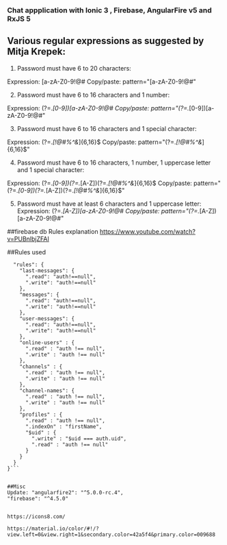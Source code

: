 ### Chat appplication with Ionic 3 , Firebase, AngularFire v5 and RxJS 5


## Various regular expressions as suggested by Mitja Krepek:


1. Password must have 6 to 20 characters:
 
Expression: [a-zA-Z0-9!@#$%^&*]{6,20}$
Copy/paste: pattern="[a-zA-Z0-9!@#$%^&*]{6,20}$"
 

2. Password must have 6 to 16 characters and 1 number:
 
Expression: (?=.*[0-9])[a-zA-Z0-9!@#$%^&*]{6,16}$
Copy/paste: pattern="(?=.*[0-9])[a-zA-Z0-9!@#$%^&*]{6,16}$"
 

3. Password must have 6 to 16 characters and 1 special character:
 
Expression: (?=.*[!@#$%^&*])[a-zA-Z0-9!@#$%^&*]{6,16}$
Copy/paste: pattern="(?=.*[!@#$%^&*])[a-zA-Z0-9!@#$%^&*]{6,16}$"
 

4. Password must have 6 to 16 characters, 1 number, 1 uppercase letter and 1 special character:
 
Expression: (?=.*[0-9])(?=.*[A-Z])(?=.*[!@#$%^&*])[a-zA-Z0-9!@#$%^&*]{6,16}$
Copy/paste: pattern="(?=.*[0-9])(?=.*[A-Z])(?=.*[!@#$%^&*])[a-zA-Z0-9!@#$%^&*]{6,16}$"
 

5. Password must have at least 6 characters and 1 uppercase letter:
Expression: (?=.*[A-Z])[a-zA-Z0-9!@#$%^&*]{6,}$
Copy/paste: pattern="(?=.*[A-Z])[a-zA-Z0-9!@#$%^&*]{6,}$"

##firebase db Rules explanation
https://www.youtube.com/watch?v=PUBnlbjZFAI

##Rules used
```{
  "rules": {
    "last-messages": {
      ".read": "auth!==null",
      ".write": "auth!==null"
    },
    "messages": {
      ".read": "auth!==null",
      ".write": "auth!==null"
    },
    "user-messages": {
      ".read": "auth!==null",
      ".write": "auth!==null"
    },
    "online-users" : {
      ".read" : "auth !== null",
      ".write" : "auth !== null"
    },
    "channels" : {
      ".read" : "auth !== null",
      ".write" : "auth !== null"
    },
    "channel-names": {
      ".read" : "auth !== null",
      ".write" : "auth !== null"
    },
   	"profiles" : {
      ".read" : "auth !== null",
      ".indexOn" : "firstName",
      "$uid" : {
        ".write" : "$uid === auth.uid",
        ".read" : "auth !== null"
      }
    }
  }
}```


##Misc
Update: "angularfire2": "^5.0.0-rc.4",
"firebase": "^4.5.0"


https://icons8.com/

https://material.io/color/#!/?view.left=0&view.right=1&secondary.color=42a5f4&primary.color=009688
